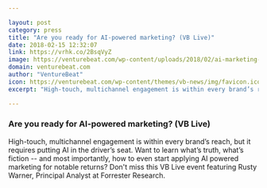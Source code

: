 ```yaml
---

layout: post
category: press
title: "Are you ready for AI-powered marketing? (VB Live)"
date: 2018-02-15 12:32:07
link: https://vrhk.co/2BsqVyZ
image: https://venturebeat.com/wp-content/uploads/2018/02/ai-marketing-shutterstock_741922060.jpg?fit=780%2C520&strip=all
domain: venturebeat.com
author: "VentureBeat"
icon: https://venturebeat.com/wp-content/themes/vb-news/img/favicon.ico
excerpt: "High-touch, multichannel engagement is within every brand’s reach, but it requires putting AI in the driver’s seat. Want to learn what’s truth, what’s fiction -- and most importantly, how to even start applying AI powered marketing for notable returns? Don't miss this VB Live event featuring Rusty Warner, Principal Analyst at Forrester Research."

---
```


### Are you ready for AI-powered marketing? (VB Live)

High-touch, multichannel engagement is within every brand’s reach, but it requires putting AI in the driver’s seat. Want to learn what’s truth, what’s fiction -- and most importantly, how to even start applying AI powered marketing for notable returns? Don't miss this VB Live event featuring Rusty Warner, Principal Analyst at Forrester Research.
